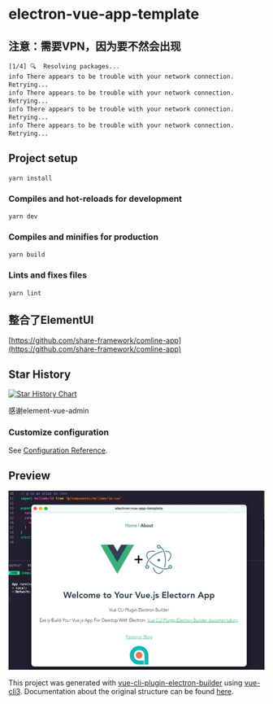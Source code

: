 # electron-vue-app-template

## 注意：需要VPN，因为要不然会出现

```
[1/4] 🔍  Resolving packages...
info There appears to be trouble with your network connection. Retrying...
info There appears to be trouble with your network connection. Retrying...
info There appears to be trouble with your network connection. Retrying...
info There appears to be trouble with your network connection. Retrying...
```

## Project setup
```
yarn install
```

### Compiles and hot-reloads for development
```
yarn dev
```

### Compiles and minifies for production
```
yarn build
```

### Lints and fixes files
```
yarn lint
```

## 整合了ElementUI

[https://github.com/share-framework/comline-app](https://github.com/share-framework/comline-app)

## Star History

[![Star History Chart](https://api.star-history.com/svg?repos=andotorg/electron-vue-app-template&type=Date)](https://star-history.com/#andotorg/electron-vue-app-template&Date)

感谢element-vue-admin

### Customize configuration
See [Configuration Reference](https://cli.vuejs.org/config/).

## Preview

![img](src/assets/preview.png)

This project was generated with [vue-cli-plugin-electron-builder](https://github.com/nklayman/vue-cli-plugin-electron-builder) using [vue-cli3](https://cli.vuejs.org/). Documentation about the original structure can be found [here](https://nklayman.github.io/vue-cli-plugin-electron-builder/).
